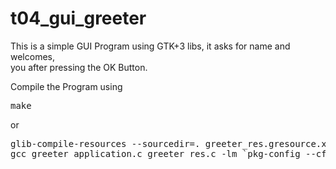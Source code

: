 # t04_gui_greeter
  
This is a simple GUI Program using GTK+3 libs, it asks for name and welcomes,  
you after pressing the OK Button.  
  
Compile the Program using  
<pre>
make
</pre>
or  
<pre>
glib-compile-resources --sourcedir=. greeter_res.gresource.xml --generate-source
gcc greeter_application.c greeter_res.c -lm `pkg-config --cflags --libs gtk+-3.0` -Wall -g -o greeter
</pre>
